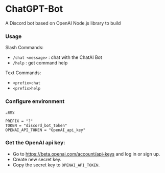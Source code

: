 # ChatGPT-Bot
A Discord bot based on OpenAI Node.js library to build


### Usage
Slash Commands:  
 * `/chat <message>` : chat with the ChatAI Bot
 * `/help` : get command help

Text Commands:  
 * `<prefix>chat`
 * `<prefix>help`


### Configure environment
[`.env`](./.env)  
```env
PREFIX = "?"
TOKEN = "discord_bot_token"
OPENAI_API_TOKEN = "OpenAI_api_key"
```

### Get the OpenAI api key:
 * Go to https://beta.openai.com/account/api-keys and log in or sign up.
 * Create new secret key.
 * Copy the secret key to `OPENAI_API_TOKEN`.